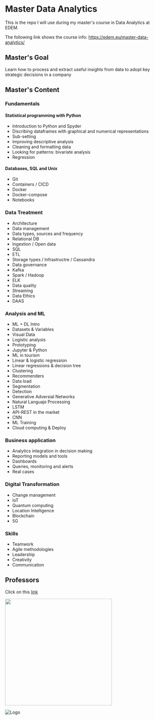 # Master Data Analytics

This is the repo I will use during my master's course in Data Analytics at EDEM.

The following link shows the course info:
https://edem.eu/master-data-analytics/

## Master's Goal
Learn how to process and extract useful insights from data to adopt key strategic decisions in a company


## Master's Content

### Fundamentals
#### Statistical programming with Python
- Introduction to Python and Spyder
- Discribing dataframes with graphical and numerical representations
- Sub-setting
- Improving descriptive analysis
- Cleaning and formatting data
- Looking for patterns: bivariate analysis
- Regression

#### Databases, SQL and Unix
- Git
- Containers / CICD
- Docker
- Docker-compose
- Notebooks

### Data Treatment
- Architecture
- Data management
- Data types, sources and frequency
- Relational DB
- Ingestion / Open data
- SQL
- ETL
- Storage types / Infrastructre / Cassandra
- Data governance
- Kafka
- Spark / Hadoop
- ELK
- Data quality
- Streaming
- Data Ethics
- DAAS

### Analysis and ML
- ML + DL Intro
- Datasets & Variables
- Visual Data
- Logistic analysis
- Prototyping
- Jupyter & Python
- ML in tourism
- Linear & logistic regression
- Linear regressions & decision tree
- Clustering
- Recommenders
- Data load
- Segmentation
- Detection
- Generative Adversial Networks
- Natural Languaje Processing
- LSTM
- API-REST in the market
- CNN
- ML Training
- Cloud computing & Deploy

### Business application
- Analytics integration in decision making
- Reporting models and tools
- Dashboards
- Queries, monitoring and alerts
- Real cases

### Digital Transformation
- Change management
- IoT
- Quantum computing
- Location Intelligence
- Blockchain
- 5G

### Skills
- Teamwork
- Agile methodologies
- Leadership
- Creativity
- Communication


## Professors

Click on this [link](https://github.com/viasmo1/mda/blob/master/Reseñas%20Profesores%20MDA%2020_21.pdf)

<img width="350" src="https://www.emcasa.es/wp-content/uploads/Logo-Edem.jpg">

![Logo](https://www.emcasa.es/wp-content/uploads/Logo-Edem.jpg)
